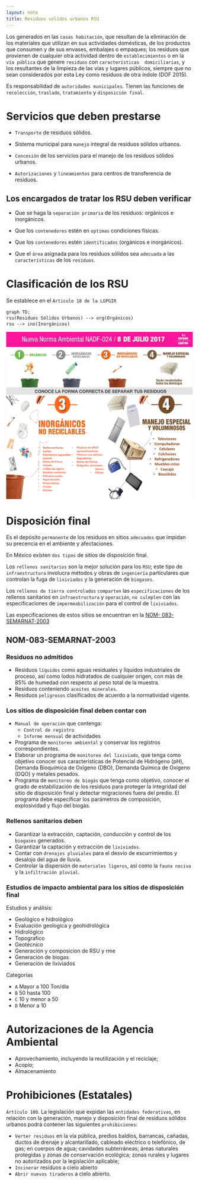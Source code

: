 ```yaml
---
layout: note
title: Residuos sólidos urbanos RSU
---
```


Los generados en las `casas habitación`, que resultan de la  eliminación de los materiales que utilizan en sus actividades  domésticas, de los productos que consumen y de sus  envases, embalajes o empaques; los residuos que provienen  de cualquier otra actividad dentro de `establecimientos` o en la  `vía pública` que genere `residuos` con `características  domiciliarias`, y los resultantes de la limpieza de las vías y  lugares públicos, siempre que no sean considerados por esta  Ley como residuos de otra índole (DOF 2015).

Es responsabilidad de `autoridades municipales`. Tienen las funciones de `recolección`, `traslado`, `tratamiento` y `disposición final`.

# Servicios que deben prestarse
* `Transporte` de residuos sólidos.

* Sistema municipal para `manejo` integral de residuos sólidos urbanos.

* `Concesión`	de	los	servicios	para	el	manejo	de	los	residuos	sólidos  urbanos.

* `Autorizaciones` y `lineamientos` para centros de transferencia de residuos.

## Los encargados de tratar los RSU deben verificar
* Que se haga la `separación primaria` de los residuos: orgánicos e inorgánicos.

* Que los `contenedores` estén en `optimas` condiciones físicas.

* Que los `contenedores` estén `identificados` (orgánicos e inorgánicos).

* Que el `área` asignada para los residuos sólidos sea `adecuada` a las  `características` de los `residuos`.

# Clasificación de los RSU
Se establece en el `Articulo 18 de la LGPGIR`
```mermaid
graph TD;
rsu(Residuos Sólidos Urbanos) --> org(Orgánicos)
rsu --> ino(Inorgánicos)
```
![89658e2aea62810d4a3c93e92229e864.png](../../../img/54cdfcad08a84d25aaa8886c3fc8d38f.png)
![2ec96821cbec833ad41650fc1e587259.png](../../../img/8da2b54a45be4547b98148e93eb881aa.png)

# Disposición final
Es el depósito `permanente` de los residuos en sitios `adecuados` que impidan su precencia en el ambiente y afectaciones.

En México existen `dos tipos` de sitios de disposición final.

Los `rellenos sanitarios` son la mejor solución para los `RSU`; este tipo de `infraestructura` involucra métodos y obras de `ingeniería` particulares que controlan la fuga de `lixiviados` y la generación de `biogases`.

Los `rellenos de tierra controlados` `comparten` las `especificaciones` de los rellenos sanitarios en `infraestructura` y `operación`, `no culmplen` con las especificaciones de `impermeabilización` para el control de `lixiviados`.

Las especificaciones de estos sitios se encuentran en la [NOM- 083-SEMARNAT-2003](https://biblioteca.semarnat.gob.mx/janium/Documentos/Ciga/agenda/PPD02/nom-083.pdf)

## NOM-083-SEMARNAT-2003
### Residuos no admitidos
* Residuos `líquidos` como aguas residuales y líquidos industriales de proceso, así como lodos hidratados de cualquier origen, con más de 85% de humedad con respecto al peso total de la muestra.
* Residuos conteniendo `aceites minerales`.
* Residuos `peligrosos` clasificados de acuerdo a la normatividad vigente.

### Los sitios de disposición final deben contar con
* `Manual de operación` que contenga:
	* `Control de registro`
	* `Informe mensual` de actividades
* Programa de `monitoreo ambiental` y conservar los registros correspondientes.
* Elaborar un programa de `monitoreo del lixiviado`, que tenga como  objetivo conocer sus características de Potencial de Hidrógeno (pH),  Demanda Bioquímica de Oxígeno (DBO), Demanda Química de Oxígeno  (DQO) y metales pesados.
* Programa de `monitoreo de biogás` que tenga como objetivo, conocer el  grado de estabilización de los residuos para proteger la integridad del sitio  de disposición final y detectar migraciones fuera del predio. El programa  debe especificar los parámetros de composición, explosividad y flujo del  biogás.​

### Rellenos sanitarios deben
*  Garantizar la extracción, captación, conducción y control de los `biogases` generados.
*  Garantizar la captación y extracción de `lixiviados`.
*  Contar con `drenajes pluviales` para el desvío de escurrimientos y desalojo del agua de lluvia.
*  Controlar la dispersión de `materiales ligeros`, así como la `fauna nociva` y la `infiltración pluvial`.

### Estudios de impacto ambiental para los sitios de disposición final
Estudios y análisis:
* Geológico e hidrológico
* Evaluación geologica y geohidrológica
* Hidrológico
* Topografico
* Geotécnico
* Generación y composicion de RSU y rme
* Generación de biogas
* Generación de lixiviados

Categorías
* `A` Mayor a 100 Ton/día
* `B` 50 hasta 100
* `C` 10 y menor a 50
* `D` Menor a 10

# Autorizaciones de la Agencia Ambiental
* Aprovechamiento, incluyendo la reutilización y el reciclaje;
* Acopio;
* Almacenamiento

# Prohibiciones (Estatales)
`Artículo 100`. La legislación que expidan las `entidades federativas`, en relación con la generación, manejo y disposición final de residuos sólidos urbanos podrá contener las siguientes `prohibiciones`:
* `Verter residuos` en la vía pública, predios baldíos, barrancas, cañadas, ductos de drenaje y alcantarillado, cableado eléctrico o telefónico, de gas; en cuerpos de agua; cavidades subterráneas; áreas naturales protegidas y zonas de conservación ecológica; zonas rurales y lugares no autorizados por la legislación aplicable;
* `Incinerar` residuos a cielo abierto
* `Abrir nuevos tiraderos` a cielo abierto.